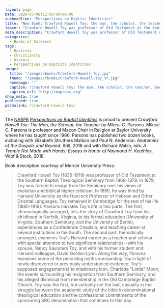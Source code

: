 ```yaml
---
layout: page
Date: 2020-03-08T12:00:00+00:00
subheadline: "Perspectives on Baptist Identities"
title: "New Book: Crawford Howell Toy: the man, the scholar, the teacher"
teaser: "Crawford Howell Toy was professor of Old Testament at the Southern Baptist Theological Seminary from 1869-1879. In 1879, he was forced to resign from the Seminary over his views of evolution. In 1880, he was hired by Harvard University as the Hancock Professor of Hebrew and Other Oriental Languages. Parsons narrates Toy's life in two parts."
meta_description: "Crawford Howell Toy was professor of Old Testament at the Southern Baptist Theological Seminary from 1869-1879. In 1879, he was forced to resign from the Seminary over his views of evolution. In 1880, he was hired by Harvard University as the Hancock Professor of Hebrew and Other Oriental Languages. Parsons narrates Toy's life in two parts."
categories:
  - Books of Interest
tags:
  - Baptists
  - Christianity
  - History
  - Perspectives on Baptists Identities
image:
  title: "/images/books/Crawford-Howell-Toy.jpg"
  thumb: "/images/thumbs/Crawford-Howell-Toy_tn.jpg"
  homepage: ""
  caption: "Crawford Howell Toy: the man, the scholar, the teacher, book cover"
  caption_url: "http://mupress.org"
show_meta: true
published: true
permalink: /crawford-howell-toy/
---
```

The [NABPR](/) [*Perspectives on Baptist Identities*](/publications/) is proud to present *Crawford Howell Toy: The Man, the Scholar, the Teacher* by Mikeal C. Parsons. Mikeal C. Parsons is professor and Macon Chair in Religion at Baylor University where he has taught since 1986. Parsons has published two dozen books, including with Elizabeth Struthers Malbon and Paul N. Anderson. _Anatomies of the Gospels and Beyond_. Brill, 2018 and with Richard Walsh, eds. _A Temple Not Made with Hands: Essays in Honor of Naymond H. Keathley_. Wipf & Stock, 2018.

Book description courtesy of Mercer University Press:
>Crawford Howell Toy (1836-1919) was professor of Old Testament at the Southern Baptist Theological Seminary from 1869-1879. In 1879, Toy was forced to resign from the Seminary over his views of evolution and biblical higher criticism. In 1880, he was hired by Harvard University as the Hancock Professor of Hebrew and Other Oriental Languages; Toy remained in Cambridge for the rest of his life (1880-1919). Parsons narrates Toy's life in two parts. The first, chronologically arranged, tells the story of Crawford Toy from his childhood in Norfolk, Virginia, to his formal education (University of Virginia, Southern Seminary, and the University of Berlin), experiences as a Confederate Chaplain, and teaching career at several institutions in the South. The second part, thematically arranged, examines Toy's Harvard career as a teacher and scholar with special attention to two significant relationships--with his spouse, Nancy Saunders Toy, and with his former student and Harvard colleague, David Gordon Lyon. Along the way, Parsons examines some of the persisting myths surrounding Toy in light of newly discovered or previously understudied evidence: Toy's supposed engagement(s) to missionary icon, Charlotte "Lottie" Moon, the events surrounding his resignation from Southern Seminary, and his alleged dismissal from membership in the Old Cambridge Baptist Church. Toy was the first, but certainly not the last, casualty in the struggle between the academic study of the bible in denominational theological education and the confessional commitments of the sponsoring SBC denomination that continues to this day.
